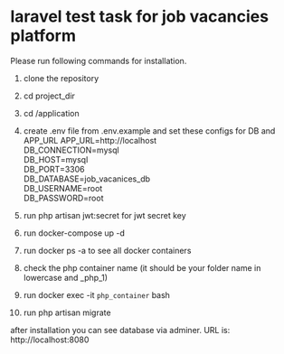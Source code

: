 # laravel test task for job vacancies platform

Please run following commands for installation.

1. clone the repository
2. cd project_dir
3. cd /application
4. create .env file from .env.example and set these configs for DB and APP_URL
   APP_URL=http://localhost\
   DB_CONNECTION=mysql\
   DB_HOST=mysql\
   DB_PORT=3306\
   DB_DATABASE=job_vacanices_db\
   DB_USERNAME=root\
   DB_PASSWORD=root
   
5. run php artisan jwt:secret for jwt secret key
6. run docker-compose up -d
7. run docker ps -a to see all docker containers
8. check the php container name (it should be your folder name in lowercase and _php_1)
9. run docker exec -it `php_container` bash
10. run php artisan migrate

after installation you can see database via adminer. URL is: http://localhost:8080

